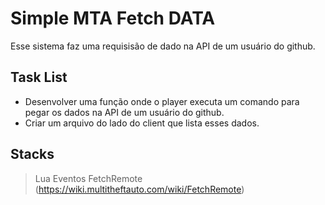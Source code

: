 # Simple MTA Fetch DATA

Esse sistema faz uma requisisão de dado na API de um usuário do github.

## Task List

- Desenvolver uma função onde o player executa um comando para pegar os dados na API de um usuário do github.
- Criar um arquivo do lado do client que lista esses dados.

## Stacks

> Lua
> Eventos
> FetchRemote (https://wiki.multitheftauto.com/wiki/FetchRemote)